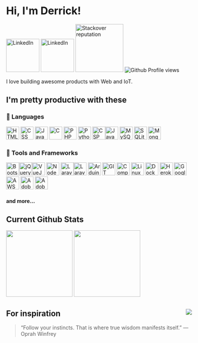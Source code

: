 # Hi, I'm Derrick!
<p>
<a href="https://www.linkedin.com/in/nsubuga-derrick"  target="_blank"><img src="https://img.shields.io/badge/LinkedIn-0077B5?style=for-the-badge&logo=linkedin&logoColor=white" alt="LinkedIn" width="90"/></a>
 <a href="https://www.hackerrank.com/profile/drkNsubuga" target="_blank"><img src=https://img.shields.io/badge/hackerank-068932?style=for-the-badge&logo=hackerrank&logoColor=white alt="LinkedIn" width="90"/></a> <a href="https://stackoverflow.com/users/6547542/drk" target="_blank"><img src="https://img.shields.io/stackexchange/stackoverflow/r/6547542?color=orange&label=STACKOVERLOW&logo=stackoverflow&style=for-the-badge&cacheSeconds=86400" width="130" alt="Stackover reputation"/></a> 
<img src="https://komarev.com/ghpvc/?username=drkNsubuga1&label=Profile%20views&color=0e75b6&style=flat" alt="Github Profile views" />
</p>
<p>I love building awesome products with Web and IoT.</p>

## I'm pretty productive with these
### 💖 Languages
<!-- HTML -->
<img src="https://cdn.jsdelivr.net/gh/devicons/devicon/icons/html5/html5-original-wordmark.svg" width="35" title="HTML" alt="HTML"/> <!-- CSS --><img src="https://cdn.jsdelivr.net/gh/devicons/devicon/icons/css3/css3-plain-wordmark.svg" width="35" title="CSS" alt="CSS"/> <!-- Javascript --><img src="https://cdn.jsdelivr.net/gh/devicons/devicon/icons/javascript/javascript-plain.svg" width="35" title="JavaScript" alt="JavaScript"/> <!-- Javascript --> <!-- C --><img src="https://cdn.jsdelivr.net/gh/devicons/devicon/icons/c/c-original.svg" width="35" title="C" alt="C"/>  <!-- PHP -->
<img src="https://cdn.jsdelivr.net/gh/devicons/devicon/icons/php/php-original.svg" width="35" title="PHP" alt="PHP"/> <!--python--><img src="https://cdn.jsdelivr.net/gh/devicons/devicon/icons/python/python-original.svg" width="35" title="Python" alt="Python"/> <!--csharp--> <img src="https://cdn.jsdelivr.net/gh/devicons/devicon/icons/csharp/csharp-original.svg" width="35" title="C-Sharp" alt="CSP"/><!--java--><img src="https://cdn.jsdelivr.net/gh/devicons/devicon/icons/java/java-original.svg" width="35" title="Java" alt="Java"/> <!-- MySQL --><img src="https://cdn.jsdelivr.net/gh/devicons/devicon/icons/mysql/mysql-original-wordmark.svg" width="35" title="MySQL" alt="MySQL"/> <!-- SQlite--><img src="https://cdn.jsdelivr.net/gh/devicons/devicon/icons/sqlite/sqlite-original.svg" width="35" title="SQLite" alt="SQLite"/> <!-- mongoDB--> <img src="https://cdn.jsdelivr.net/gh/devicons/devicon/icons/mongodb/mongodb-original-wordmark.svg" width="35" title="MOngoDB" alt="MongoDB"/>
          
### 🏹 Tools and Frameworks
<img src="https://cdn.jsdelivr.net/gh/devicons/devicon/icons/bootstrap/bootstrap-original.svg" width="35" title="Bootstrap" alt="Bootstrap"/><img src="https://cdn.jsdelivr.net/gh/devicons/devicon/icons/jquery/jquery-original-wordmark.svg" width="35" title="JQuery" alt="jQuery"/><!--VueJS--><img src="https://cdn.jsdelivr.net/gh/devicons/devicon/icons/vuejs/vuejs-original-wordmark.svg" width="35" title="VueJs" alt="VueJS"/> <!--Node Js--><img src="https://cdn.jsdelivr.net/gh/devicons/devicon/icons/nodejs/nodejs-original.svg" width="35" title="NodeJS" alt="NodeJS"/> <!--laravel--><img src="https://cdn.jsdelivr.net/gh/devicons/devicon/icons/laravel/laravel-plain-wordmark.svg" width="35" title="Laravel" alt="Laravel"/><img src="https://cdn.jsdelivr.net/gh/devicons/devicon/icons/codeigniter/codeigniter-plain-wordmark.svg" width="35" title="Codeigniter" alt="Laravel"/>
<img src="https://cdn.jsdelivr.net/gh/devicons/devicon/icons/arduino/arduino-original-wordmark.svg" width="35" title="Arduino" alt="Arduino"/><!-- - Git --> <img src="https://cdn.jsdelivr.net/gh/devicons/devicon/icons/git/git-original.svg" width="35" title="GIT" alt="GIT"/> <!---composer--><img src="https://cdn.jsdelivr.net/gh/devicons/devicon/icons/composer/composer-original.svg" width="35" title="Composer" alt="Composer"/> <img src="https://cdn.jsdelivr.net/gh/devicons/devicon/icons/linux/linux-original.svg" width="35" title="Linux" alt="Linux"/> <img src="https://cdn.jsdelivr.net/gh/devicons/devicon/icons/docker/docker-original.svg" width="35" title="Docker" alt="Docker"/> <img src="https://cdn.jsdelivr.net/gh/devicons/devicon/icons/heroku/heroku-original-wordmark.svg" width="35" title="Heroku" alt="Heroku"/> <img src="https://cdn.jsdelivr.net/gh/devicons/devicon/icons/googlecloud/googlecloud-original.svg" width="35" title="Google CLoud" alt="Google CLoud"/> <img src="https://cdn.jsdelivr.net/gh/devicons/devicon/icons/amazonwebservices/amazonwebservices-original.svg" width="35" title="AWS" alt="AWS"/> <img src="https://cdn.jsdelivr.net/gh/devicons/devicon/icons/photoshop/photoshop-plain.svg" width="35" title="Photoshop" alt="Adobe Photoshop"/> <img src="https://cdn.jsdelivr.net/gh/devicons/devicon/icons/illustrator/illustrator-plain.svg" width="35" title="Adobe Illustrator" alt="Adobe Illustrator"/>

#### and more...
<!-- ## I have done magic for-->


<!-- ## I am currently working on -->


## Current Github Stats
<img height="180em" src="https://github-readme-stats.vercel.app/api/top-langs?username=drkNsubuga&count_private=true&layout=compact"/>  <img height="180em" src="https://github-readme-stats.vercel.app/api?username=drkNsubuga&show_icons=true&count_private=true&custom_title=Activity%20Summary"/>

## For inspiration <a href="https://zenquotes.io/" target="_blank"><img src="https://img.shields.io/badge/Inspirational%20quote%20provided%20by-ZenQuotes-lightgrey" align="right"/></a>

<!-- #quote-start -->
<blockquote>&ldquo;Follow your instincts. That is where true wisdom manifests itself.&rdquo; &mdash; <footer>Oprah Winfrey</footer></blockquote>
<!-- #quote-end -->
